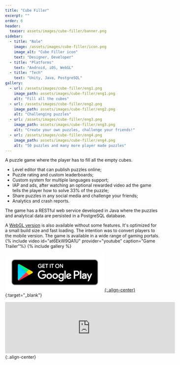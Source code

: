 ```yaml
---
title: "Cube Filler"
excerpt: ""
order: 6
header:
  teaser: assets/images/cube-filler/banner.png
sidebar:
  - title: "Role"
    image: /assets/images/cube-filler/icon.png
    image_alt: "Cube Filler icon"
    text: "Designer, Developer"
  - title: "Platforms"
    text: "Android, iOS, WebGL"
  - title: "Tech"
    text: "Unity, Java, PostgreSQL"
gallery:
  - url: /assets/images/cube-filler/eng1.png
    image_path: assets/images/cube-filler/eng1.png
    alt: "Fill all the cubes"
  - url: /assets/images/cube-filler/eng2.png
    image_path: assets/images/cube-filler/eng2.png
    alt: "Challenging puzzles"
  - url: /assets/images/cube-filler/eng3.png
    image_path: assets/images/cube-filler/eng3.png
    alt: "Create your own puzzles, challenge your friends!"
  - url: /assets/images/cube-filler/eng4.png
    image_path: assets/images/cube-filler/eng4.png
    alt: "50 puzzles and many more player made puzzles"
---
```

A puzzle game where the player has to fill all the empty cubes.
- Level editor that can publish puzzles online;
- Puzzle rating and custom leaderboards;
- Custom system for multiple languages support;
- IAP and ads, after watching an optional rewarded video ad the game tells the player how to solve 33% of the puzzle;
- Share puzzles in any social media and challenge your friends;
- Analytics and crash reports.

The game has a RESTful web service developed in Java where the puzzles and analytical data are persisted in a PostgreSQL database.

A [WebGL version](https://elauer.itch.io/cube-filler) is also available without some features. It's optimized for a small build size and fast loading. The intention was to convert players to the mobile version. The game is available in a wide range of gaming portals.
{% include video id="at6EkW9QA1U" provider="youtube" caption="Game Trailer"%}
{% include gallery %}

[![Get it on Google Play](/assets/images/cube-filler/google-play-badge.png){:.align-center}](https://play.google.com/store/apps/details?id=com.dupyx.cbfiller){:target="_blank"}

<iframe src="https://itch.io/embed/173332?bg_color=222222&amp;fg_color=eeeeee&amp;border_color=363636" width="552" height="167" frameborder="0"><a href="https://elauer.itch.io/cube-filler">Cube Filler by Eduardo Lauer</a></iframe>{:.align-center}